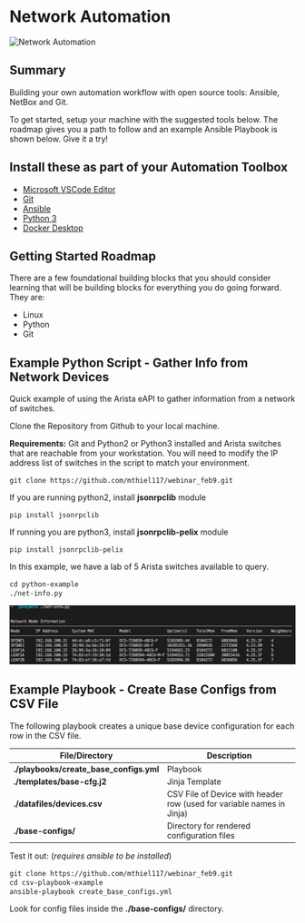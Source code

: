 # Network Automation

![Network Automation](https://img.shields.io/badge/Network%20Automation-blue&?style=for-the-badge&logo=ansible)

## Summary

Building your own automation workflow with open source tools: Ansible, NetBox and Git.

To get started, setup your machine with the suggested tools below.  The roadmap gives you a path to follow and an example Ansible Playbook is shown below.  Give it a try!

## Install these as part of your Automation Toolbox

- [Microsoft VSCode Editor](https://code.visualstudio.com/Download)
- [Git](https://git-scm.com/book/en/v2/Getting-Started-Installing-Git)
- [Ansible](https://docs.ansible.com/ansible/latest/installation_guide/intro_installation.html)
- [Python 3](https://www.python.org/downloads/)
- [Docker Desktop](https://www.docker.com/products/docker-desktop)

## Getting Started Roadmap

There are a few foundational building blocks that you should consider learning that will be building blocks for everything you do going forward.  They are:

- Linux
- Python
- Git

## Example Python Script - Gather Info from Network Devices

Quick example of using the Arista eAPI to gather information from a network of switches.

Clone the Repository from Github to your local machine.

**Requirements:**  Git and Python2 or Python3 installed and Arista switches that are reachable from your workstation.  You will need to modify the IP address list of switches in the script to match your environment.

```text
git clone https://github.com/mthiel117/webinar_feb9.git
```

If you are running python2, install **jsonrpclib** module

```text
pip install jsonrpclib
```

If running you are python3, install **jsonrpclib-pelix** module

```text
pip install jsonrpclib-pelix
```

In this example, we have a lab of 5 Arista switches available to query.

```text
cd python-example
./net-info.py
```

![output](docs/net-info.png)

## Example Playbook - Create Base Configs from CSV File

The following playbook creates a unique base device configuration for each row in the CSV file.

| File/Directory | Description |
| -------- | -------- |
| **./playbooks/create_base_configs.yml** | Playbook |
| **./templates/base-cfg.j2** | Jinja Template |
| **./datafiles/devices.csv** | CSV File of Device with header row (used for variable names in Jinja) |
| **./base-configs/** | Directory for rendered configuration files |

Test it out: (*requires ansible to be installed*)

```text
git clone https://github.com/mthiel117/webinar_feb9.git
cd csv-playbook-example
ansible-playbook create_base_configs.yml
```

Look for config files inside the **./base-configs/** directory.
